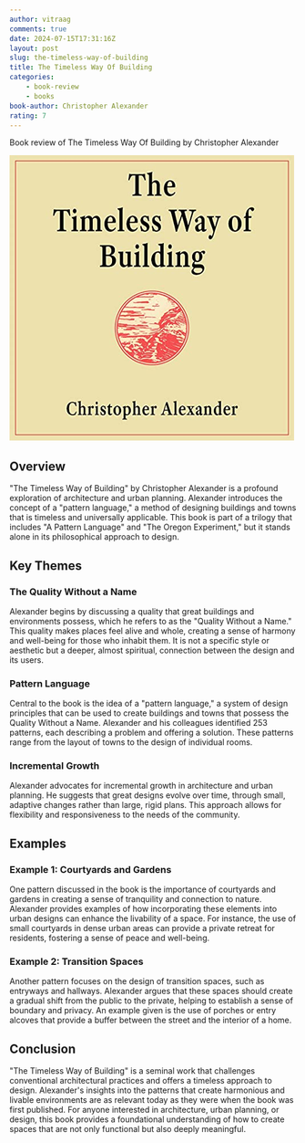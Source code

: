 ```yaml
---
author: vitraag
comments: true
date: 2024-07-15T17:31:16Z
layout: post
slug: the-timeless-way-of-building
title: The Timeless Way Of Building
categories:
    - book-review
    - books
book-author: Christopher Alexander 
rating: 7
---
```

Book review of The Timeless Way Of Building by Christopher Alexander 

![The Timeless Way Of Building](/assets/images/books/the-timeless-way-of-building.jpg)

## Overview

"The Timeless Way of Building" by Christopher Alexander is a profound exploration of architecture and urban planning. Alexander introduces the concept of a "pattern language," a method of designing buildings and towns that is timeless and universally applicable. This book is part of a trilogy that includes "A Pattern Language" and "The Oregon Experiment," but it stands alone in its philosophical approach to design.

## Key Themes

### The Quality Without a Name

Alexander begins by discussing a quality that great buildings and environments possess, which he refers to as the "Quality Without a Name." This quality makes places feel alive and whole, creating a sense of harmony and well-being for those who inhabit them. It is not a specific style or aesthetic but a deeper, almost spiritual, connection between the design and its users.

### Pattern Language

Central to the book is the idea of a "pattern language," a system of design principles that can be used to create buildings and towns that possess the Quality Without a Name. Alexander and his colleagues identified 253 patterns, each describing a problem and offering a solution. These patterns range from the layout of towns to the design of individual rooms.

### Incremental Growth

Alexander advocates for incremental growth in architecture and urban planning. He suggests that great designs evolve over time, through small, adaptive changes rather than large, rigid plans. This approach allows for flexibility and responsiveness to the needs of the community.

## Examples

### Example 1: Courtyards and Gardens

One pattern discussed in the book is the importance of courtyards and gardens in creating a sense of tranquility and connection to nature. Alexander provides examples of how incorporating these elements into urban designs can enhance the livability of a space. For instance, the use of small courtyards in dense urban areas can provide a private retreat for residents, fostering a sense of peace and well-being.

### Example 2: Transition Spaces

Another pattern focuses on the design of transition spaces, such as entryways and hallways. Alexander argues that these spaces should create a gradual shift from the public to the private, helping to establish a sense of boundary and privacy. An example given is the use of porches or entry alcoves that provide a buffer between the street and the interior of a home.

## Conclusion

"The Timeless Way of Building" is a seminal work that challenges conventional architectural practices and offers a timeless approach to design. Alexander's insights into the patterns that create harmonious and livable environments are as relevant today as they were when the book was first published. For anyone interested in architecture, urban planning, or design, this book provides a foundational understanding of how to create spaces that are not only functional but also deeply meaningful.

